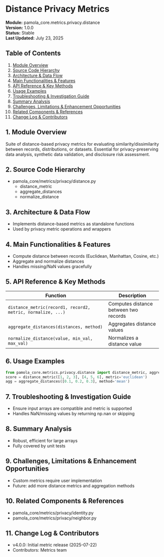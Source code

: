 # Distance Privacy Metrics
**Module:** pamola_core.metrics.privacy.distance  
**Version:** 1.0.0  
**Status:** Stable  
**Last Updated:** July 23, 2025

## Table of Contents
1. [Module Overview](#1-module-overview)
2. [Source Code Hierarchy](#2-source-code-hierarchy)
3. [Architecture & Data Flow](#3-architecture--data-flow)
4. [Main Functionalities & Features](#4-main-functionalities--features)
5. [API Reference & Key Methods](#5-api-reference--key-methods)
6. [Usage Examples](#6-usage-examples)
7. [Troubleshooting & Investigation Guide](#7-troubleshooting--investigation-guide)
8. [Summary Analysis](#8-summary-analysis)
9. [Challenges, Limitations & Enhancement Opportunities](#9-challenges-limitations--enhancement-opportunities)
10. [Related Components & References](#10-related-components--references)
11. [Change Log & Contributors](#11-change-log--contributors)

## 1. Module Overview
Suite of distance-based privacy metrics for evaluating similarity/dissimilarity between records, distributions, or datasets. Essential for privacy-preserving data analysis, synthetic data validation, and disclosure risk assessment.

## 2. Source Code Hierarchy
- pamola_core/metrics/privacy/distance.py
  - distance_metric
  - aggregate_distances
  - normalize_distance

## 3. Architecture & Data Flow
- Implements distance-based metrics as standalone functions
- Used by privacy metric operations and wrappers

## 4. Main Functionalities & Features
- Compute distance between records (Euclidean, Manhattan, Cosine, etc.)
- Aggregate and normalize distances
- Handles missing/NaN values gracefully

## 5. API Reference & Key Methods
| Function | Description |
|----------|-------------|
| `distance_metric(record1, record2, metric, normalize, ...)` | Computes distance between two records |
| `aggregate_distances(distances, method)` | Aggregates distance values |
| `normalize_distance(value, min_val, max_val)` | Normalizes a distance value |

## 6. Usage Examples
```python
from pamola_core.metrics.privacy.distance import distance_metric, aggregate_distances
score = distance_metric([1, 2, 3], [4, 5, 6], metric='euclidean')
agg = aggregate_distances([0.1, 0.2, 0.3], method='mean')
```

## 7. Troubleshooting & Investigation Guide
- Ensure input arrays are compatible and metric is supported
- Handles NaN/missing values by returning np.nan or skipping

## 8. Summary Analysis
- Robust, efficient for large arrays
- Fully covered by unit tests

## 9. Challenges, Limitations & Enhancement Opportunities
- Custom metrics require user implementation
- Future: add more distance metrics and aggregation methods

## 10. Related Components & References
- pamola_core/metrics/privacy/identity.py
- pamola_core/metrics/privacy/neighbor.py

## 11. Change Log & Contributors
- v4.0.0: Initial metric release (2025-07-22)
- Contributors: Metrics team
